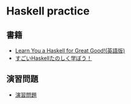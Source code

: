 # Haskell practice
## 書籍
- <a href="http://learnyouahaskell.com/chapters">Learn You a Haskell for Great Good!(英語版)</a>
- <a href="https://www.amazon.co.jp/すごいHaskellたのしく学ぼう！-Miran-Lipovaca-ebook/dp/B009RO80XY">すごいHaskellたのしく学ぼう！</a>

## 演習問題
- <a href="https://github.com/kokuyouwind/haskell-exercises">演習問題</a>
